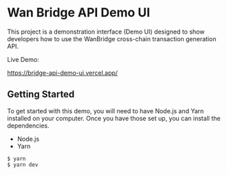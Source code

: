 # Wan Bridge API Demo UI

This project is a demonstration interface (Demo UI) designed to show developers how to use the WanBridge cross-chain transaction generation API.

Live Demo:

https://bridge-api-demo-ui.vercel.app/

## Getting Started

To get started with this demo, you will need to have Node.js and Yarn installed on your computer. Once you have those set up, you can install the dependencies.
- Node.js
- Yarn

```
$ yarn
$ yarn dev
```

